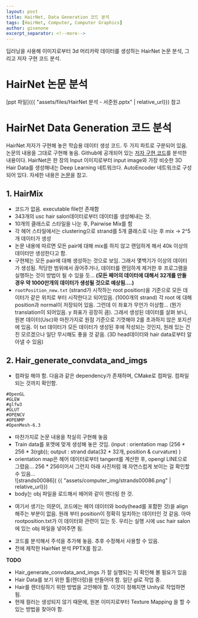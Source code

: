 ```yaml
---
layout: post
title: HairNet, Data Generation 코드 분석
tags: [HairNet, Computer, Computer Graphics]
author: givenone
excerpt_separator: <!--more-->
---
```


딥러닝을 사용해 이미지로부터 3d 머리카락 데이터를 생성하는 HairNet 논문 분석, 그리고 저자 구현 코드 분석.
<!--more-->

# HairNet 논문 분석

[ppt 파일]({{ "assets/files/HairNet 분석 - 서준원.pptx" | relative_url}}) 참고

# HairNet Data Generation 코드 분석

HairNet 저자가 구현해 놓은 학습용 데이터 생성 코드. 두 가지 파트로 구분되어 있음. 논문의 내용을 그대로 구현해 놓음.
Github에 공개되어 있는 [저자 구현 코드](https://github.com/papagina/HairNet_DataSetGeneration)를 분석한 내용이다. HairNet은 한 장의 Input 이미지로부터 input image와 가장 비슷한 3D Hair Data를 생성해내는 Deep Learning 네트워크다. AutoEncoder 네트워크로 구성되어 있다. 자세한 내용은 [논문](https://arxiv.org/abs/1806.07467)을 참고.


## 1. HairMix

- 코드가 없음. executable file만 존재함
- 343개의 usc hair salon데이터로부터 데이터를 생성해내는 것.
- 10개의 클래스로 스타일을 나눈 후, Pairwise Mix를 함
- 각 헤어 스타일에서는 clustering으로 strand를 5개 클래스로 나눈 후 mix -> 2^5개 데이터가 생성
- 논문 내용에 따르면 모든 pair에 대해 mix를 하지 않고 랜덤하게 해서 40k 이상의 데이터만 생성한다고 함.
- 구현체는 모든 pair에 대해 생성하는 것으로 보임. 그래서 몇백기가 이상의 데이터가 생성됨. 적당한 범위에서 끊어주거나, 데이터를 랜덤하게 제거한 후 프로그램을 실행하는 것이 방법이 될 수 있을 듯... **(모든 페어의 데이터에 대해서 32개를 만들 경우 약 1000만개의 데이터가 생성될 것으로 예상됨....)**
- `rootPosition_new.txt` (strand가 시작하는 root position)을 기준으로 모든 데이터가 같은 위치로 부터 시작한다고 되어있음. (1000개의 strand) 각 root 에 대해 position과 normal이 저장되어 있음. 그런데 이 좌표가 무언가 이상함... (뭔가 translation이 되어있음. y 좌표가 굉장히 큼). 그래서 생성된 데이터를 살펴 보니, 원본 데이터(Usc)와 마찬가지로 원점 기준으로 기껏해야 2를 초과하지 않은 포지션에 있음. 이 txt 데이터가 모든 데이터가 생성된 후에 작성되는 것인지, 원래 있는 건진 모르겠으나 일단 무시해도 좋을 것 같음. (3D head데이터와 hair data로부터 알아낼 수 있음)

## 2. Hair_generate_convdata_and_imgs  

- 컴파일 해야 함. 다음과 같은 dependency가 존재하며, CMake로 컴파일. 컴파일 되는 것까지 확인함.
```
#OpenGL
#GLEW
#glfw3
#GLUT
#OPENCV
#OPENMP
#OpenMesh-6.3
```
- 마찬가지로 논문 내용을 착실히 구현해 놓음
- Train data를 포맷에 맞게 생성해 놓은 것임. (input : orientation map (256 * 256 * 3(rgb)); output : strand data(32 * 32개, position & curvature) )
- orientation map은 헤어 데이터로부터 tangent를 계산한 후, opengl LINE으로 그렸음... 256 * 256이어서 그런지 아래 사진처럼 꽤 자연스럽게 보이는 걸 확인할 수 있음...  
![strands00086]( {{ "assets/computer_img/strands00086.png" | relative_url}})
- body는 obj 파일을 로드해서 헤어와 같이 렌더링 한 것.
* 여기서 생기는 의문이, 코드에는 헤어 데이터와 body(head를 포함한 것)을 align해주는 부분이 없음. 원래 부터 position이 정확히 일치하는 데이터인 것 같음. 아마 rootposition.txt가 이 데이터와 관련이 있는 듯. 우리는 실행 시에 usc hair salon에 있는 obj 파일을 넣어주면 됨.

- 코드를 분석해서 주석을 추가해 놓음. 추후 수정해서 사용할 수 있음.
- 전에 제작한 HairNet 분석 PPTX를 참고.


**TODO**
- Hair_generate_convdata_and_imgs 가 잘 실행되는 지 확인해 볼 필요가 있음
- Hair Data를 보기 위한 툴(렌더링)을 만들어야 함. 일단 gl로 작업 중. 
- Hair를 렌더링하기 위한 방법을 고안해야 함. 이것이 정해지면 Unity로 작업하면 됨.
- 현재 컬러는 생성되지 않기 때문에, 원본 이미지로부터 Texture Mapping 을 할 수 있는 방법을 찾아야 함.